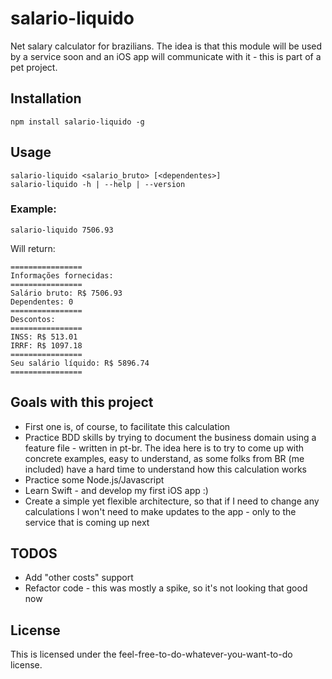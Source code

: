 # salario-liquido

Net salary calculator for brazilians. The idea is that this module will be used by a service soon and an iOS app will communicate with it - this is part of a pet project.

## Installation

`npm install salario-liquido -g`

## Usage

```
salario-liquido <salario_bruto> [<dependentes>]
salario-liquido -h | --help | --version
```

### Example:

```salario-liquido 7506.93```

Will return:
```
================
Informações fornecidas:
================
Salário bruto: R$ 7506.93
Dependentes: 0
================
Descontos:
================
INSS: R$ 513.01
IRRF: R$ 1097.18
================
Seu salário líquido: R$ 5896.74
================
```

## Goals with this project

* First one is, of course, to facilitate this calculation
* Practice BDD skills by trying to document the business domain using a feature file - written in pt-br. The idea here is to try to come up with concrete examples, easy to understand, as some folks from BR (me included) have a hard time to understand how this calculation works
* Practice some Node.js/Javascript
* Learn Swift - and develop my first iOS app :)
* Create a simple yet flexible architecture, so that if I need to change any calculations I won't need to make updates to the app - only to the service that is coming up next

## TODOS

* Add "other costs" support
* Refactor code - this was mostly a spike, so it's not looking that good now

## License
This is licensed under the feel-free-to-do-whatever-you-want-to-do license.